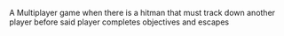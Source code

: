 A Multiplayer game when there is a hitman that must track down another player before said player completes objectives and escapes
